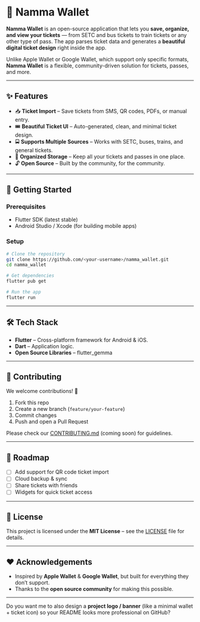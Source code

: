 # 👜 Namma Wallet

**Namma Wallet** is an open-source application that lets you **save, organize, and view your tickets** — from SETC and bus tickets to train tickets or any other type of pass. The app parses ticket data and generates a **beautiful digital ticket design** right inside the app.

Unlike Apple Wallet or Google Wallet, which support only specific formats, **Namma Wallet** is a flexible, community-driven solution for tickets, passes, and more.

---

## ✨ Features

* 📥 **Ticket Import** – Save tickets from SMS, QR codes, PDFs, or manual entry.
* 🎟 **Beautiful Ticket UI** – Auto-generated, clean, and minimal ticket design.
* 🚍 **Supports Multiple Sources** – Works with SETC, buses, trains, and general tickets.
* 📂 **Organized Storage** – Keep all your tickets and passes in one place.
* 🔓 **Open Source** – Built by the community, for the community.

---

## 🚀 Getting Started

### Prerequisites

* Flutter SDK (latest stable)
* Android Studio / Xcode (for building mobile apps)

### Setup

```bash
# Clone the repository
git clone https://github.com/<your-username>/namma_wallet.git
cd namma_wallet

# Get dependencies
flutter pub get

# Run the app
flutter run
```

---

## 🛠 Tech Stack

* **Flutter** – Cross-platform framework for Android & iOS.
* **Dart** – Application logic.
* **Open Source Libraries** – flutter_gemma

---

## 🤝 Contributing

We welcome contributions! 🚀

1. Fork this repo
2. Create a new branch (`feature/your-feature`)
3. Commit changes
4. Push and open a Pull Request

Please check our [CONTRIBUTING.md](CONTRIBUTING.md) (coming soon) for guidelines.

---

## 📌 Roadmap

* [ ] Add support for QR code ticket import
* [ ] Cloud backup & sync
* [ ] Share tickets with friends
* [ ] Widgets for quick ticket access

---

## 📄 License

This project is licensed under the **MIT License** – see the [LICENSE](LICENSE) file for details.

---

## ❤️ Acknowledgements

* Inspired by **Apple Wallet** & **Google Wallet**, but built for everything they don’t support.
* Thanks to the **open source community** for making this possible.

---

Do you want me to also design a **project logo / banner** (like a minimal wallet + ticket icon) so your README looks more professional on GitHub?
